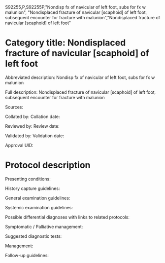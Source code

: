 S92255,P,S92255P,"Nondisp fx of navicular of left foot, subs for fx w malunion", "Nondisplaced fracture of navicular [scaphoid] of left foot, subsequent encounter for fracture with malunion","Nondisplaced fracture of navicular [scaphoid] of left foot"
# Category title: Nondisplaced fracture of navicular [scaphoid] of left foot

Abbreviated description: Nondisp fx of navicular of left foot, subs for fx w malunion

Full description: Nondisplaced fracture of navicular [scaphoid] of left foot, subsequent encounter for fracture with malunion

Sources:

Collated by:
Collation date:

Reviewed by:
Review date:

Validated by:
Validation date:

Approval UID:

# Protocol description

Presenting conditions:

History capture guidelines:

General examination guidelines:

Systemic examination guidelines:

Possible differential diagnoses with links to related protocols:

Symptomatic / Palliative management:

Suggested diagnostic tests:

Management:

Follow-up guidelines:
